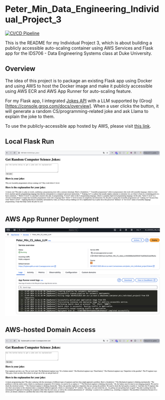 # Peter_Min_Data_Engineering_Individual_Project_3
[![CI/CD Pipeline](https://github.com/nogibjj/Peter_Min_Data_Engineering_Individual_Project3/actions/workflows/cicd.yml/badge.svg)](https://github.com/nogibjj/Peter_Min_Data_Engineering_Individual_Project3/actions/workflows/cicd.yml)


This is the README for my Individual Project 3, which is about building a publicly accessible auto-scaling container using AWS Services and Flask app for the IDS706 - Data Engineering Systems class at Duke University.

## Overview
The idea of this project is to package an existing Flask app using Docker and using AWS to host the Docker image and make it publicly accessible using AWS ECR and AWS App Runner for auto-scaling feature.

For my Flask app, I integrated [Jokes API](https://sv443.net/jokeapi/v2/) with a LLM supported by (Groq)[https://console.groq.com/docs/overview]. When a user clicks the button, it will generate a random CS/programming-related joke and ask Llama to explain the joke to them.

To use the publicly-accessible app hosted by AWS, please visit [this link](https://3sybanupbh.us-east-2.awsapprunner.com/).

## Local Flask Run
![alt text](./assets/local_flask_run.png)

## AWS App Runner Deployment
![alt text](./assets/aws_app_runner_deployment.png)

## AWS-hosted Domain Access
![alt text](./assets/app_from_aws_domain.png)
